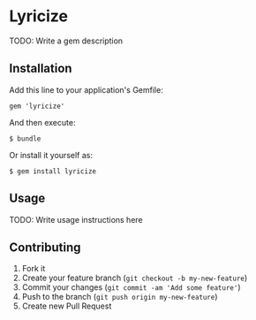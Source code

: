 # Lyricize

TODO: Write a gem description

## Installation

Add this line to your application's Gemfile:

    gem 'lyricize'

And then execute:

    $ bundle

Or install it yourself as:

    $ gem install lyricize

## Usage

TODO: Write usage instructions here

## Contributing

1. Fork it
2. Create your feature branch (`git checkout -b my-new-feature`)
3. Commit your changes (`git commit -am 'Add some feature'`)
4. Push to the branch (`git push origin my-new-feature`)
5. Create new Pull Request
